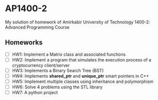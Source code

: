 # AP1400-2
My solution of homework of Amirkabir University of Technology 1400-2: Advanced Programming Course

## Homeworks
- [ ] HW1: Implement a Matrix class and associated functions
- [ ] HW2: Implement a program that simulates the execution process of a cryptocurrency client/server
- [ ] HW3: Implements a Binary Search Tree (BST)
- [ ] HW4: Implements **shared_ptr** and **unique_ptr** smart pointers in C++
- [ ] HW5: Implement multiple classes using inheritance and polymorphism
- [ ] HW6: Solve 4 problems using the STL library
- [ ] HW7: A python project
